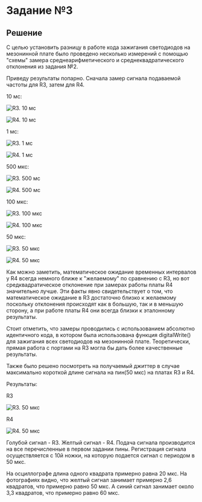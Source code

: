 # Задание №3

## Решение

С целью установить разницу в работе кода зажигания светодиодов на мезонинной плате было проведено несколько измерений 
с помощью "схемы" замера среднеарифметического и среднеквадратического отклонения из задания №2.

Приведу результаты попарно. Сначала замер сигнала подаваемой частоты для R3, затем для R4.

10 мс:

![R3. 10 мс ](/tasks/Images/R3_10ms.jpg)

![R4. 10 мс ](/tasks/Images/R4_10ms.jpg)

1 мс:

![R3. 1 мс ](/tasks/Images/R3_1ms.jpg)

![R4. 1 мс ](/tasks/Images/R4_1ms.jpg)

500 мкс:

![R3. 500 мс ](/tasks/Images/R3_500us.jpg)

![R4. 500 мс ](/tasks/Images/R4_500us.jpg)

100 мкс:

![R3. 100 мкс ](/tasks/Images/R3_100us.jpg)

![R4. 100 мкс ](/tasks/Images/R4_100us.jpg)

50 мкс:

![R3. 50 мкс ](/tasks/Images/R3_50us.jpg)

![R4. 50 мкс ](/tasks/Images/R4_50us.jpg)

Как можно заметить, математическое ожидание временных интервалов у R4 всегда немного ближе к "желаемому" по сравнению с R3,
но вот средквадратическое отклонение при замерах работы платы R4 значительно лучше. Эти факты явно свидетельствует о том, что
математическое ожидание в R3 достаточно близко к желаемому поскольку отклонения происходят как в большую, так и в меньшую сторону, 
а при работе платы R4 они всегда близки к эталонному результаты.

Стоит отметить, что замеры проводились с использованием абсолютно идентичного кода, в котором была использована функция digitalWrite()
для зажигания всех светодиодов на мезонинной плате. Теоретически, прямая работа с портами на R3 могла бы дать более качественные результаты.

Также было решено посмотреть на получаемый джиттер в случае максимально короткой длине сигнала на пин(50 мкс) на платах R3 и R4.

Результаты:

R3

![R3. 50 мкс ](/tasks/Images/R3_50us_1pin_osc.jpg)

R4

![R4. 50 мкс ](/tasks/Images/R4_50us_1pin_osc.jpg)

Голубой сигнал - R3. Желтый сигнал - R4. Подача сигнала производится на все перечисленные в первом задании пины. Регистрация сигнала осуществляется с 10й ножки, на которую подается сигнал с периодом в 50 мкс.

На осциллографе длина одного квадрата примерно равна 20 мкс. 
На фотографиях видно, что желтый сигнал занимает примерно 2,6 квадратов, что примерно равно 50 мкс. А синий сигнал занимает около 3,3 квадратов, что примерно равно 60 мкс.
